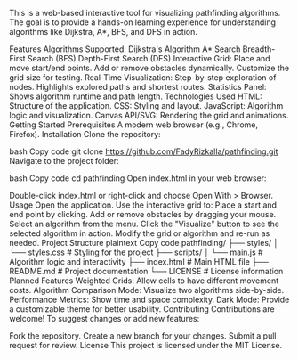 This is a web-based interactive tool for visualizing pathfinding algorithms. The goal is to provide a hands-on learning experience for understanding algorithms like Dijkstra, A*, BFS, and DFS in action.

Features
Algorithms Supported:
Dijkstra's Algorithm
A* Search
Breadth-First Search (BFS)
Depth-First Search (DFS)
Interactive Grid:
Place and move start/end points.
Add or remove obstacles dynamically.
Customize the grid size for testing.
Real-Time Visualization:
Step-by-step exploration of nodes.
Highlights explored paths and shortest routes.
Statistics Panel:
Shows algorithm runtime and path length.
Technologies Used
HTML: Structure of the application.
CSS: Styling and layout.
JavaScript: Algorithm logic and visualization.
Canvas API/SVG: Rendering the grid and animations.
Getting Started
Prerequisites
A modern web browser (e.g., Chrome, Firefox).
Installation
Clone the repository:

bash
Copy code
git clone https://github.com/FadyRizkalla/pathfinding.git
Navigate to the project folder:

bash
Copy code
cd pathfinding
Open index.html in your web browser:

Double-click index.html or right-click and choose Open With > Browser.
Usage
Open the application.
Use the interactive grid to:
Place a start and end point by clicking.
Add or remove obstacles by dragging your mouse.
Select an algorithm from the menu.
Click the "Visualize" button to see the selected algorithm in action.
Modify the grid or algorithm and re-run as needed.
Project Structure
plaintext
Copy code
pathfinding/
├── styles/
│   └── styles.css       # Styling for the project
├── scripts/
│   └── main.js          # Algorithm logic and interactivity
├── index.html           # Main HTML file
├── README.md            # Project documentation
└── LICENSE              # License information
Planned Features
Weighted Grids: Allow cells to have different movement costs.
Algorithm Comparison Mode: Visualize two algorithms side-by-side.
Performance Metrics: Show time and space complexity.
Dark Mode: Provide a customizable theme for better usability.
Contributing
Contributions are welcome! To suggest changes or add new features:

Fork the repository.
Create a new branch for your changes.
Submit a pull request for review.
License
This project is licensed under the MIT License.



